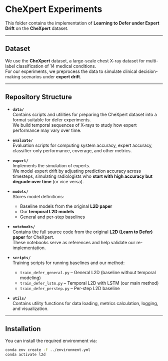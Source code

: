 # CheXpert Experiments

This folder contains the implementation of **Learning to Defer under Expert Drift** on the **CheXpert** dataset.

---

## Dataset

We use the **CheXpert** dataset, a large-scale chest X-ray dataset for multi-label classification of 14 medical conditions.  
For our experiments, we preprocess the data to simulate clinical decision-making scenarios under **expert drift**.

---

## Repository Structure

- **`data/`**  
  Contains scripts and utilities for preparing the CheXpert dataset into a format suitable for defer experiments.  
  We build temporal sequences of X-rays to study how expert performance may vary over time.

- **`evaluate/`**  
  Evaluation scripts for computing system accuracy, expert accuracy, classifier-only performance, coverage, and other metrics.

- **`expert/`**  
  Implements the simulation of experts.  
  We model expert drift by adjusting prediction accuracy across timesteps, simulating radiologists who **start with high accuracy but degrade over time** (or vice versa).

- **`models/`**  
  Stores model definitions:  
  - Baseline models from the original **L2D paper**  
  - Our **temporal L2D models**  
  - General and per-step baselines

- **`notebooks/`**  
  Contains the full source code from the original **L2D (Learn to Defer) paper** for CheXpert.  
  These notebooks serve as references and help validate our re-implementation.

- **`scripts/`**  
  Training scripts for running baselines and our method:  
  - `train_defer_general.py` – General L2D (baseline without temporal modeling)  
  - `train_defer_lstm.py` – Temporal L2D with LSTM (our main method)  
  - `train_defer_perstep.py` – Per-step L2D baseline  

- **`utils/`**  
  Contains utility functions for data loading, metrics calculation, logging, and visualization.

---

## Installation

You can install the required environment via:

```bash
conda env create -f ../environment.yml
conda activate l2d